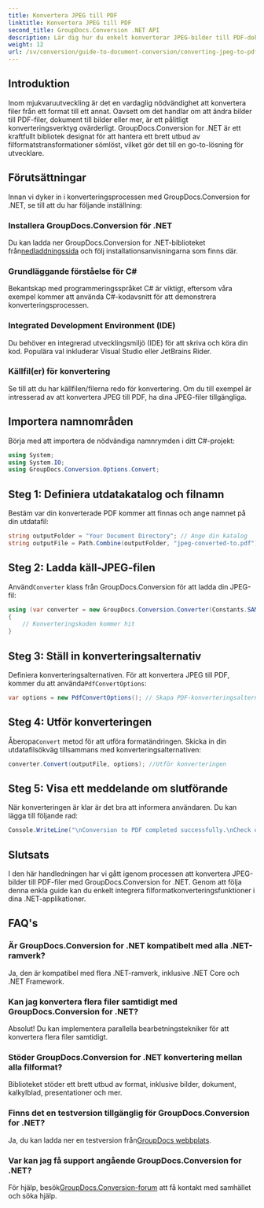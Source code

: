 ```yaml
---
title: Konvertera JPEG till PDF
linktitle: Konvertera JPEG till PDF
second_title: GroupDocs.Conversion .NET API
description: Lär dig hur du enkelt konverterar JPEG-bilder till PDF-dokument med GroupDocs.Conversion for .NET. Den här omfattande guiden leder dig genom förutsättningarna, viktiga kodavsnitt.
weight: 12
url: /sv/conversion/guide-to-document-conversion/converting-jpeg-to-pdf/
---
```

## Introduktion

Inom mjukvaruutveckling är det en vardaglig nödvändighet att konvertera filer från ett format till ett annat. Oavsett om det handlar om att ändra bilder till PDF-filer, dokument till bilder eller mer, är ett pålitligt konverteringsverktyg ovärderligt. GroupDocs.Conversion for .NET är ett kraftfullt bibliotek designat för att hantera ett brett utbud av filformatstransformationer sömlöst, vilket gör det till en go-to-lösning för utvecklare.

## Förutsättningar
Innan vi dyker in i konverteringsprocessen med GroupDocs.Conversion for .NET, se till att du har följande inställning:

### Installera GroupDocs.Conversion för .NET
 Du kan ladda ner GroupDocs.Conversion for .NET-biblioteket från[nedladdningssida](https://releases.groupdocs.com/conversion/net/) och följ installationsanvisningarna som finns där.

### Grundläggande förståelse för C#
Bekantskap med programmeringsspråket C# är viktigt, eftersom våra exempel kommer att använda C#-kodavsnitt för att demonstrera konverteringsprocessen.

### Integrated Development Environment (IDE)
Du behöver en integrerad utvecklingsmiljö (IDE) för att skriva och köra din kod. Populära val inkluderar Visual Studio eller JetBrains Rider.

### Källfil(er) för konvertering
Se till att du har källfilen/filerna redo för konvertering. Om du till exempel är intresserad av att konvertera JPEG till PDF, ha dina JPEG-filer tillgängliga.

## Importera namnområden
Börja med att importera de nödvändiga namnrymden i ditt C#-projekt:

```csharp
using System;
using System.IO;
using GroupDocs.Conversion.Options.Convert;
```

## Steg 1: Definiera utdatakatalog och filnamn
Bestäm var din konverterade PDF kommer att finnas och ange namnet på din utdatafil:

```csharp
string outputFolder = "Your Document Directory"; // Ange din katalog
string outputFile = Path.Combine(outputFolder, "jpeg-converted-to.pdf"); // Ange namn på utdatafilen
```

## Steg 2: Ladda käll-JPEG-filen
 Använd`Converter` klass från GroupDocs.Conversion för att ladda din JPEG-fil:

```csharp
using (var converter = new GroupDocs.Conversion.Converter(Constants.SAMPLE_JPEG))
{
    // Konverteringskoden kommer hit
}
```

## Steg 3: Ställ in konverteringsalternativ
 Definiera konverteringsalternativen. För att konvertera JPEG till PDF, kommer du att använda`PdfConvertOptions`:

```csharp
var options = new PdfConvertOptions(); // Skapa PDF-konverteringsalternativ
```

## Steg 4: Utför konverteringen
 Åberopa`Convert` metod för att utföra formatändringen. Skicka in din utdatafilsökväg tillsammans med konverteringsalternativen:

```csharp
converter.Convert(outputFile, options); //Utför konverteringen
```

## Steg 5: Visa ett meddelande om slutförande
När konverteringen är klar är det bra att informera användaren. Du kan lägga till följande rad:

```csharp
Console.WriteLine("\nConversion to PDF completed successfully.\nCheck output in {0}", outputFolder);
```

## Slutsats
I den här handledningen har vi gått igenom processen att konvertera JPEG-bilder till PDF-filer med GroupDocs.Conversion for .NET. Genom att följa denna enkla guide kan du enkelt integrera filformatkonverteringsfunktioner i dina .NET-applikationer.

## FAQ's

### Är GroupDocs.Conversion for .NET kompatibelt med alla .NET-ramverk?
Ja, den är kompatibel med flera .NET-ramverk, inklusive .NET Core och .NET Framework.

### Kan jag konvertera flera filer samtidigt med GroupDocs.Conversion for .NET?
Absolut! Du kan implementera parallella bearbetningstekniker för att konvertera flera filer samtidigt.

### Stöder GroupDocs.Conversion for .NET konvertering mellan alla filformat?
Biblioteket stöder ett brett utbud av format, inklusive bilder, dokument, kalkylblad, presentationer och mer.

### Finns det en testversion tillgänglig för GroupDocs.Conversion for .NET?
 Ja, du kan ladda ner en testversion från[GroupDocs webbplats](https://releases.groupdocs.com/).

### Var kan jag få support angående GroupDocs.Conversion for .NET?
För hjälp, besök[GroupDocs.Conversion-forum](https://forum.groupdocs.com/c/conversion/11) att få kontakt med samhället och söka hjälp.
